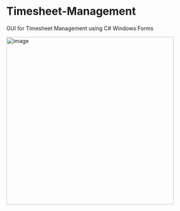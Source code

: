 # Timesheet-Management
GUI for Timesheet Management using C# Windows Forms

<img width="437" alt="image" src="https://github.com/user-attachments/assets/ba98ddee-8e5a-40da-8a8c-3cd5eda91efc">

